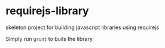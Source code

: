 requirejs-library
=================

skeleton project for building javascript libraries using requirejs

Simply run `grunt` to buils the library